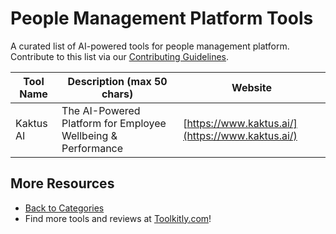 # People Management Platform Tools

A curated list of AI-powered tools for people management platform. Contribute to this list via our [Contributing Guidelines](../CONTRIBUTING.md).

| Tool Name | Description (max 50 chars) | Website |
|-----------|----------------------------|---------|
| Kaktus AI | The AI-Powered Platform for Employee Wellbeing & Performance | [https://www.kaktus.ai/](https://www.kaktus.ai/) |

## More Resources
- [Back to Categories](https://github.com/ToolkitlyAI/awesome-ai-tools/blob/master/README.md)
- Find more tools and reviews at [Toolkitly.com](https://toolkitly.com)!
